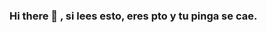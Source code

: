 ### Hi there 👋 , si lees esto, eres pto y tu pinga se cae.
<!--
**dcueva280204/dcueva280204** is a ✨ _special_ ✨ repository because its `README.md` (this file) appears on your GitHub profile.>
